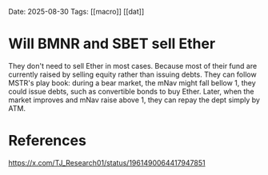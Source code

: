Date: 2025-08-30
Tags: [[macro]] [[dat]]

# Will BMNR and SBET sell Ether

They don't need to sell Ether in most cases. Because most of their fund are currently raised by selling equity rather than issuing debts. They can follow MSTR's play book: during a bear market, the mNav might fall bellow 1, they could issue debts, such as convertible bonds to buy Ether. Later, when the market improves and mNav raise above 1, they can repay the dept simply by ATM. 

# References
https://x.com/TJ_Research01/status/1961490064417947851